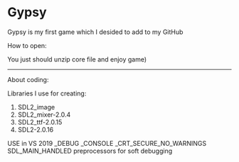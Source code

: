 # Gypsy
Gypsy is my first game which I desided to add to my GitHub

How to open:

You just should unzip core file and enjoy game)

*************************************************

About coding:

Libraries I use for creating:

1) SDL2_image
2) SDL2_mixer-2.0.4
3) SDL2_ttf-2.0.15
4) SDL2-2.0.16

USE in VS 2019 _DEBUG _CONSOLE _CRT_SECURE_NO_WARNINGS SDL_MAIN_HANDLED preprocessors for soft debugging
